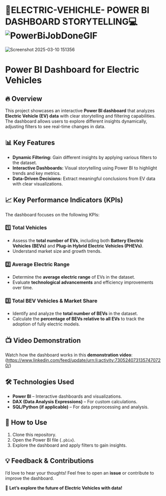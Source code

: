 # 🚀ELECTRIC-VEHICHLE- POWER BI DASHBOARD STORYTELLING💻![PowerBiJobDoneGIF](https://github.com/user-attachments/assets/635485c2-c785-44d8-9221-706dda2009ac)


![Screenshot 2025-03-10 151356](https://github.com/user-attachments/assets/1374a187-6aac-45f6-afa2-6874aeb856ad)

#  Power BI Dashboard for Electric Vehicles  

## 🔥 Overview  
This project showcases an interactive **Power BI dashboard** that analyzes **Electric Vehicle (EV) data** with clear storytelling and filtering capabilities. The dashboard allows users to explore different insights dynamically, adjusting filters to see real-time changes in data.  

## 📊 Key Features  
- **Dynamic Filtering:** Gain different insights by applying various filters to the dataset.  
- **Interactive Dashboards:** Visual storytelling using Power BI to highlight trends and key metrics.  
- **Data-Driven Decisions:** Extract meaningful conclusions from EV data with clear visualizations.  

## 📈 Key Performance Indicators (KPIs)  
The dashboard focuses on the following KPIs:  

### 1️⃣ **Total Vehicles**  
- Assess the **total number of EVs**, including both **Battery Electric Vehicles (BEVs)** and **Plug-in Hybrid Electric Vehicles (PHEVs)**.  
- Understand market size and growth trends.  

### 2️⃣ **Average Electric Range**  
- Determine the **average electric range** of EVs in the dataset.  
- Evaluate **technological advancements** and efficiency improvements over time.  

### 3️⃣ **Total BEV Vehicles & Market Share**  
- Identify and analyze the **total number of BEVs** in the dataset.  
- Calculate the **percentage of BEVs relative to all EVs** to track the adoption of fully electric models.  

## 📺 Video Demonstration  
Watch how the dashboard works in this **demonstration video**: (https://www.linkedin.com/feed/update/urn:li:activity:7305240731357470720/)

## 🛠️ Technologies Used  
- **Power BI** – Interactive dashboards and visualizations.  
- **DAX (Data Analysis Expressions)** – For custom calculations.  
- **SQL/Python (if applicable)** – For data preprocessing and analysis.  

## 📌 How to Use  
1. Clone this repository.  
2. Open the Power BI file (`.pbix`).  
3. Explore the dashboard and apply filters to gain insights.  

## 💡 Feedback & Contributions  
I’d love to hear your thoughts! Feel free to open an **issue** or contribute to improve the dashboard.  

🚀 **Let’s explore the future of Electric Vehicles with data!**  

